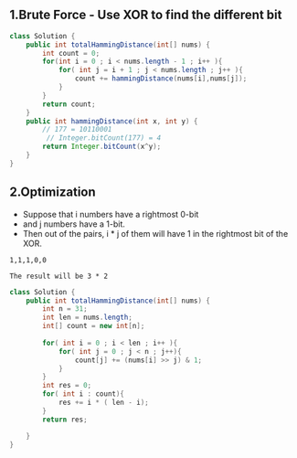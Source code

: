 ## 1.Brute Force - Use XOR to find the different bit
```java
class Solution {
    public int totalHammingDistance(int[] nums) {
        int count = 0;
        for(int i = 0 ; i < nums.length - 1 ; i++ ){
            for( int j = i + 1 ; j < nums.length ; j++ ){
                count += hammingDistance(nums[i],nums[j]);
            }
        }
        return count;
    }
    public int hammingDistance(int x, int y) {
        // 177 = 10110001
    	 // Integer.bitCount(177) = 4
        return Integer.bitCount(x^y);
    }
}
```

## 2.Optimization
* Suppose that i numbers have a rightmost 0-bit
* and j numbers have a 1-bit. 
* Then out of the pairs, i * j of them will have 1 in the rightmost bit of the XOR.

```
1,1,1,0,0

The result will be 3 * 2

```

```java
class Solution {
    public int totalHammingDistance(int[] nums) {
        int n = 31;
        int len = nums.length;
        int[] count = new int[n];
        
        for( int i = 0 ; i < len ; i++ ){
            for( int j = 0 ; j < n ; j++){
                count[j] += (nums[i] >> j) & 1;
            }
        }
        int res = 0;
        for( int i : count){
            res += i * ( len - i);
        }
        return res;

    }
}
```